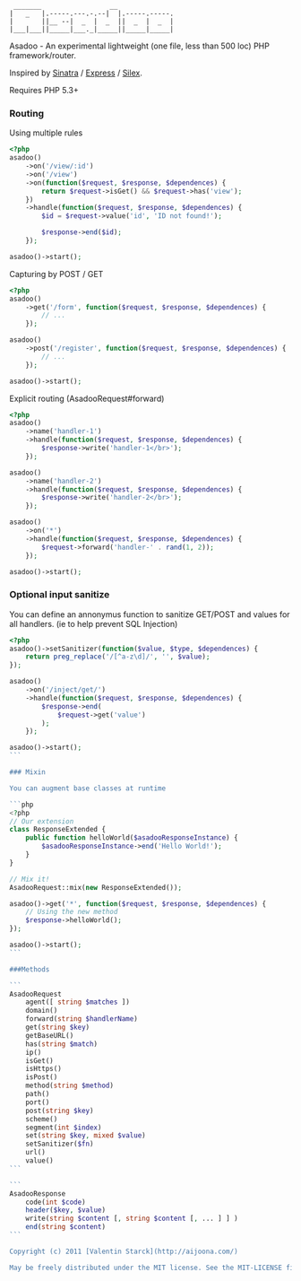 ```
 _______                 __              
|   _   |.-----.---.-.--|  |.-----.-----.
|       ||__ --|  _  |  _  ||  _  |  _  |
|___|___||_____|___._|_____||_____|_____|
```

Asadoo - An experimental lightweight (one file, less than 500 loc) PHP framework/router.

Inspired by [Sinatra](http://www.sinatrarb.com/ "Sinatra - Ruby") / [Express](http://expressjs.com/ "Express - NodeJS") / [Silex](http://silex.sensiolabs.org/ "Silex PHP").

Requires PHP 5.3+

### Routing

Using multiple rules

```php
<?php
asadoo()
    ->on('/view/:id')
    ->on('/view')
    ->on(function($request, $response, $dependences) {
        return $request->isGet() && $request->has('view');
    })
    ->handle(function($request, $response, $dependences) {
        $id = $request->value('id', 'ID not found!');

        $response->end($id);
    });

asadoo()->start();
```

Capturing by POST / GET

```php
<?php
asadoo()
    ->get('/form', function($request, $response, $dependences) {
        // ...
    });

asadoo()
    ->post('/register', function($request, $response, $dependences) {
        // ...
    });

asadoo()->start();
```

Explicit routing (AsadooRequest#forward)
```php
<?php
asadoo()
    ->name('handler-1')
    ->handle(function($request, $response, $dependences) {
        $response->write('handler-1</br>');
    });

asadoo()
    ->name('handler-2')
    ->handle(function($request, $response, $dependences) {
        $response->write('handler-2</br>');
    });

asadoo()
    ->on('*')
    ->handle(function($request, $response, $dependences) {
        $request->forward('handler-' . rand(1, 2));
    });

asadoo()->start();
```

### Optional input sanitize

You can define an annonymus function to sanitize GET/POST and values for all handlers. (ie to help prevent SQL Injection)

````php
<?php
asadoo()->setSanitizer(function($value, $type, $dependences) {
    return preg_replace('/[^a-z\d]/', '', $value);
});

asadoo()
    ->on('/inject/get/')
    ->handle(function($request, $response, $dependences) {
        $response->end(
            $request->get('value')
        );
    });

asadoo()->start();
```

### Mixin

You can augment base classes at runtime

```php
<?php
// Our extension
class ResponseExtended {
    public function helloWorld($asadooResponseInstance) {
        $asadooResponseInstance->end('Hello World!');
    }
}

// Mix it!
AsadooRequest::mix(new ResponseExtended());

asadoo()->get('*', function($request, $response, $dependences) {
    // Using the new method
    $response->helloWorld();
});

asadoo()->start();
```

###Methods

```
AsadooRequest
    agent([ string $matches ])
    domain()
    forward(string $handlerName)
    get(string $key)
    getBaseURL()
    has(string $match)
    ip()
    isGet()
    isHttps()
    isPost()
    method(string $method)
    path()
    port()
    post(string $key)
    scheme()
    segment(int $index)
    set(string $key, mixed $value)
    setSanitizer($fn)
    url()
    value()
```

```
AsadooResponse
    code(int $code)
    header($key, $value)
    write(string $content [, string $content [, ... ] ] )
    end(string $content)
```

Copyright (c) 2011 [Valentin Starck](http://aijoona.com/)

May be freely distributed under the MIT license. See the MIT-LICENSE file.